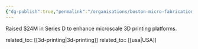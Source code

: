 ```yaml
---
{"dg-publish":true,"permalink":"/organisations/boston-micro-fabrication/","title":"Boston Micro Fabrication"}
---
```



Raised $24M in Series D to enhance microscale 3D printing platforms.

related_to:: [[3d-printing\|3d-printing]]
related_to:: [[usa\|USA]]
